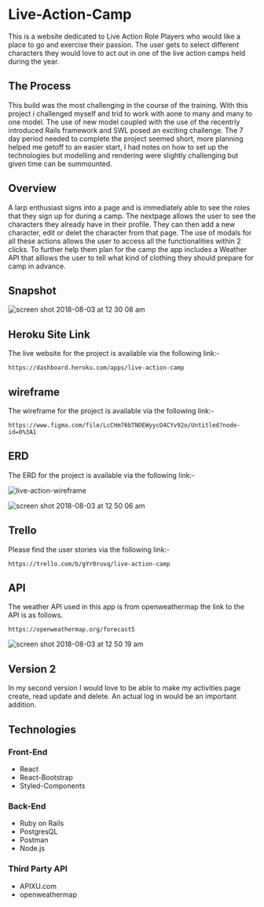 # Live-Action-Camp
This is a website dedicated to Live Action Role Players who would like a place to go and exercise their passion. The user gets to select different characters they would love to act out in one of the live action camps held during the year.

## The Process
This build was the most challenging in the course of the training. With this project i challenged myself and trid to work with aone to many and many to one model. The use of new model coupled with the use of the recentrly introduced Rails framework and SWL posed an exciting challenge. The 7 day period needed to complete the project seemed short, more planning helped me getoff to an easier start, I had notes on how to set up the  technologies but modelling and rendering were slightly challenging but given time can be summounted.

## Overview
A larp enthusiast signs into a page and is immediately able to see the roles that they sign up for during a camp. The nextpage allows the user to see the characters they already have in their profile. They can then add a new character, edit or delet the character from that page. The use of modals for all these actions allows the user to access all the functionalities within 2 clicks. To further help them plan for the camp the app includes a Weather API that alllows the user to tell what kind of clothing they should prepare for camp in advance.

## Snapshot
![screen shot 2018-08-03 at 12 30 08 am](https://user-images.githubusercontent.com/35582310/43624337-b0b04812-96b4-11e8-934d-ff6ca3b1b15d.png)

## Heroku Site Link
The live website for the project is available via the following link:-
```
https://dashboard.heroku.com/apps/live-action-camp
```
## wireframe
The wireframe for the project is available via the following link:-
```
https://www.figma.com/file/LcCHm76bTNOEWyycO4CYv92o/Untitled?node-id=0%3A1
```
## ERD
The ERD for the project is available via the following link:-

![live-action-wireframe](https://user-images.githubusercontent.com/35582310/43296335-c1c14332-9118-11e8-9814-30d943a875e7.jpg)

![screen shot 2018-08-03 at 12 50 06 am](https://user-images.githubusercontent.com/35582310/43624781-7a2830ea-96b7-11e8-9cb0-c2464289faff.png)

## Trello

Please find the user stories via the following link:-
```
https://trello.com/b/gYr0ruvq/live-action-camp
```
## API

The weather API used in this app is from openweathermap the link to  the API is as follows.
```
https://openweathermap.org/forecast5
```
![screen shot 2018-08-03 at 12 50 19 am](https://user-images.githubusercontent.com/35582310/43624770-64e0f262-96b7-11e8-9b96-d05a08e906a7.png)

## Version 2
In my second version I would love to be able to make my activities page create, read update and delete. An actual log in would be an important addition. 

## Technologies
### Front-End
* React
* React-Bootstrap
* Styled-Components
### Back-End
* Ruby on Rails
* PostgresQL
* Postman 
* Node.js
### Third Party API
* APIXU.com
* openweathermap




